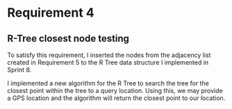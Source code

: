 # Requirement 4
## R-Tree closest node testing

To satisfy this requirement, I inserted the nodes from the adjacency list created in Requirement 5 to the R Tree data structure I implemented in Sprint 8.

I implemented a new algorithm for the R Tree to search the tree for the closest point within the tree to a query location. Using this, we may provide a GPS location and the algorithm will return the closest point to our location.